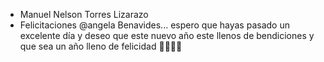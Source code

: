 - Manuel Nelson Torres Lizarazo
- Felicitaciones @angela Benavides... espero que hayas pasado un excelente día y deseo que este nuevo año este llenos de bendiciones y que sea un año lleno de felicidad 🥳🥳🥳🥳